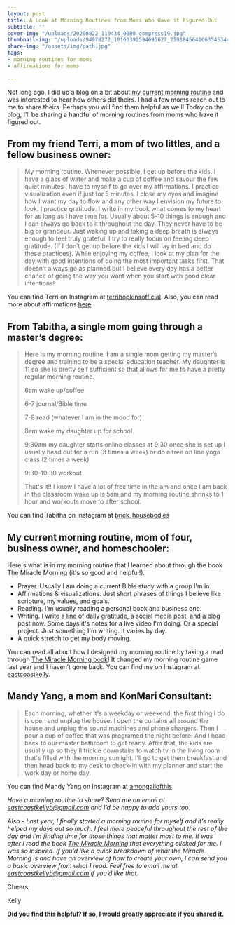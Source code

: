 ```yaml
---
layout: post
title: A Look at Morning Routines from Moms Who Have it Figured Out
subtitle: ''
cover-img: "/uploads/20200822_110434_0000_compress19.jpg"
thumbnail-img: "/uploads/94978272_10163392594695627_2591845641663545344_o.jpg"
share-img: "/assets/img/path.jpg"
tags:
- morning routines for moms
- affirmations for moms

---
```

Not long ago, I did up a blog on a bit about [my current morning routine](https://www.eastcoastkelly.com/2020-08-27-how-to-have-a-morning-routine-with-children-around/) and was interested to hear how others did theirs. I had a few moms reach out to me to share theirs. Perhaps you will find them helpful as well! Today on the blog, I’ll be sharing a handful of morning routines from moms who have it figured out.

## From my friend Terri, a mom of two littles, and a fellow business owner:

> My morning routine. Whenever possible, I get up before the kids. I have a glass of water and make a cup of coffee and savour the few quiet minutes I have to myself to go over my affirmations. I practice visualization even if just for 5 minutes. I close my eyes and imagine how I want my day to flow and any other way I envision my future to look. I practice gratitude. I write in my book what comes to my heart for as long as I have time for. Usually about 5-10 things is enough and I can always go back to it throughout the day. They never have to be big or grandeur. Just waking up and taking a deep breath is always enough to feel truly grateful. I try to really focus on feeling deep gratitude. (If I don’t get up before the kids I will lay in bed and do these practices). While enjoying my coffee, I look at my plan for the day with good intentions of doing the most important tasks first. That doesn’t always go as planned but I believe every day has a better chance of going the way you want when you start with good clear intentions!

You can find Terri on Instagram at [terrihopkinsofficial](https://www.instagram.com/terrihopkinsofficial). Also, you can read more about affirmations [here](https://www.eastcoastkelly.com/morning%20routine/2020/05/06/how-to-help-reduce-the-feeling-of-overwhelm-as-a-mom-by-using-this-one-simple-practice.html).

## From Tabitha, a single mom going through a master’s degree:

> Here is my morning routine. I am a single mom getting my master’s degree and training to be a special education teacher. My daughter is 11 so she is pretty self sufficient so that allows for me to have a pretty regular morning routine.
>
> 6am wake up/coffee
>
> 6-7 journal/Bible time
>
> 7-8 read (whatever I am in the mood for)
>
> 8am wake my daughter up for school
>
> 9:30am my daughter starts online classes at 9:30 once she is set up I usually head out for a run (3 times a week) or do a free on line yoga class (2 times a week)
>
> 9:30-10:30 workout
>
> That's it!! I know I have a lot of free time in the am and once I am back in the classroom wake up is 5am and my morning routine shrinks to 1 hour and workouts move to after school.

You can find Tabitha on Instagram at [brick_housebodies](https://www.instagram.com/brick_housebodies/)

## My current morning routine, mom of four, business owner, and homeschooler:

Here's what is in my morning routine that I learned about through the book The Miracle Morning (it's so good and helpful!).

* Prayer. Usually I am doing a current Bible study with a group I'm in.
* Affirmations & visualizations. Just short phrases of things I believe like scripture, my values, and goals.
* Reading. I'm usually reading a personal book and business one.
* Writing. I write a line of daily gratitude, a social media post, and a blog post now. Some days it's notes for a live video I'm doing. Or a special project. Just something I'm writing. It varies by day.
* A quick stretch to get my body moving.

You can read all about how I designed my morning routine by taking a read through [The Miracle Morning book](https://amzn.to/398G8nw)! It changed my morning routine game last year and I haven’t gone back. You can find me on Instagram at [eastcoastkelly](https://www.instagram.com/eastcoastkelly/).

## Mandy Yang, a mom and KonMari Consultant:

> Each morning, whether it's a weekday or weekend, the first thing I do is open and unplug the house. I open the curtains all around the house and unplug the sound machines and phone chargers. Then I pour a cup of coffee that was programed the night before. And I head back to our master bathroom to get ready. After that, the kids are usually up so they'll trickle downstairs to watch tv in the living room that's filled with the morning sunlight. I'll go to get them breakfast and then head back to my desk to check-in with my planner and start the work day or home day.

You can find Mandy Yang on Instagram at [amongallofthis](https://www.instagram.com/amongallofthis/).

_Have a morning routine to share? Send me an email at_ [_eastcoastkellyb@gmail.com_](mailto:eastcoastkellyb@gmail.com) _and I’d be happy to add yours too._

_Also - Last year, I finally started a morning routine for myself and it’s really helped my days out so much. I feel more peaceful throughout the rest of the day and I’m finding time for those things that matter most to me. It was after I read the book_ [_The Miracle Morning_](https://amzn.to/398G8nw) _that everything clicked for me. I was so inspired. If you’d like a quick breakdown of what the Miracle Morning is and have an overview of how to create your own, I can send you a basic overview from what I read. Feel free to email me at_ [_eastcoastkellyb@gmail.com_](mailto:eastcoastkellyb@gmail.com) _if you’d like that._

Cheers,

Kelly

**Did you find this helpful? If so, I would greatly appreciate if you shared it.**